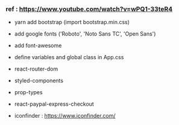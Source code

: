 ### ref : https://www.youtube.com/watch?v=wPQ1-33teR4

- yarn add bootstrap (import bootstrap.min.css)
- add google fonts ('Roboto', 'Noto Sans TC', 'Open Sans')
- add font-awesome
- define variables and global class in App.css

- react-router-dom
- styled-components
- prop-types
- react-paypal-express-checkout

- iconfinder : https://www.iconfinder.com/


